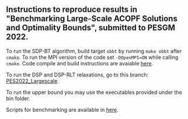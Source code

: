 Instructions to reproduce results in "Benchmarking Large-Scale ACOPF Solutions and Optimality Bounds", submitted to PESGM 2022.
-------

To run the SDP-BT algorithm, build target `obbt` by running `make obbt` after `cmake`. To run the MPI version of the code set `-DOpenMPI=ON` while calling `cmake`. Code compile and build instructions are avaiable [here](https://github.com/coin-or/Gravity/blob/PES2022_Largescale/INSTALL.md).

To run the DSP and DSP-RLT relaxations, go to this branch: [PES2022_Largescale](https://github.com/coin-or/Gravity/tree/PES2022_Largescale). 

To run the upper bound you may use the executables provided under the bin folder.

Scripts for benchmarking are available in [here](https://github.com/coin-or/Gravity/tree/PESGM2022/scripts_benchmarking).





